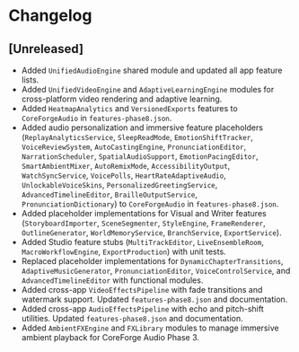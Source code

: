# Changelog

## [Unreleased]
- Added `UnifiedAudioEngine` shared module and updated all app feature lists.
- Added `UnifiedVideoEngine` and `AdaptiveLearningEngine` modules for cross-platform video rendering and adaptive learning.
- Added `HeatmapAnalytics` and `VersionedExports` features to `CoreForgeAudio` in `features-phase8.json`.
- Added audio personalization and immersive feature placeholders (`ReplayAnalyticsService`, `SleepReadMode`, `EmotionShiftTracker`, `VoiceReviewSystem`, `AutoCastingEngine`, `PronunciationEditor`, `NarrationScheduler`, `SpatialAudioSupport`, `EmotionPacingEditor`, `SmartAmbientMixer`, `AutoRemixMode`, `AccessibilityOutput`, `WatchSyncService`, `VoicePolls`, `HeartRateAdaptiveAudio`, `UnlockableVoiceSkins`, `PersonalizedGreetingService`, `AdvancedTimelineEditor`, `BrailleOutputService`, `PronunciationDictionary`) to `CoreForgeAudio` in `features-phase8.json`.
- Added placeholder implementations for Visual and Writer features (`StoryboardImporter`, `SceneSegmenter`, `StyleEngine`, `FrameRenderer`, `OutlineGenerator`, `WorldMemoryService`, `BranchService`, `ExportService`).
- Added Studio feature stubs (`MultiTrackEditor`, `LiveEnsembleRoom`, `MacroWorkflowEngine`, `ExportProduction`) with unit tests.
- Replaced placeholder implementations for `DynamicChapterTransitions`, `AdaptiveMusicGenerator`,
  `PronunciationEditor`, `VoiceControlService`, and `AdvancedTimelineEditor` with
  functional modules.
- Added cross-app `VideoEffectsPipeline` with fade transitions and watermark support. Updated `features-phase8.json` and documentation.
- Added cross-app `AudioEffectsPipeline` with echo and pitch-shift utilities. Updated `features-phase8.json` and documentation.
- Added `AmbientFXEngine` and `FXLibrary` modules to manage immersive ambient playback for CoreForge Audio Phase 3.
